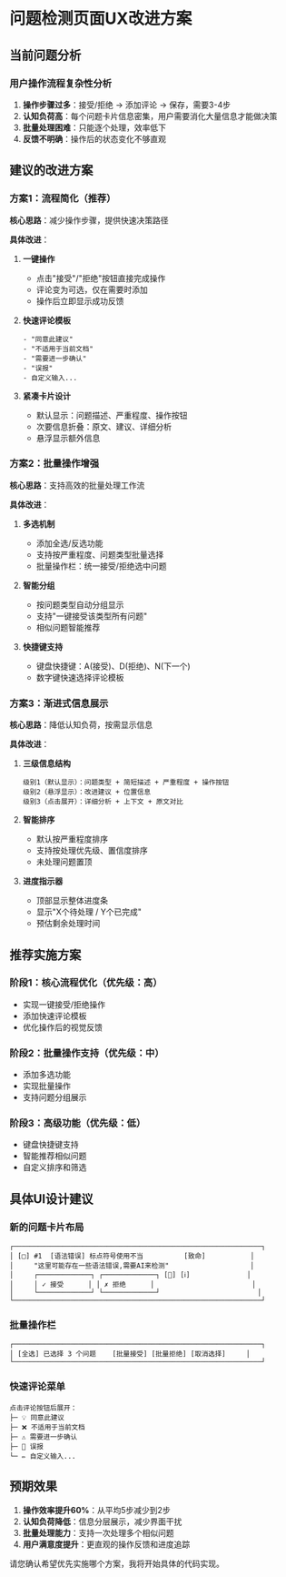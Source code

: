 # 问题检测页面UX改进方案

## 当前问题分析

### 用户操作流程复杂性分析
1. **操作步骤过多**：接受/拒绝 → 添加评论 → 保存，需要3-4步
2. **认知负荷高**：每个问题卡片信息密集，用户需要消化大量信息才能做决策
3. **批量处理困难**：只能逐个处理，效率低下
4. **反馈不明确**：操作后的状态变化不够直观

## 建议的改进方案

### 方案1：流程简化（推荐）

**核心思路**：减少操作步骤，提供快速决策路径

**具体改进**：
1. **一键操作**
   - 点击"接受"/"拒绝"按钮直接完成操作
   - 评论变为可选，仅在需要时添加
   - 操作后立即显示成功反馈

2. **快速评论模板**
   ```
   - "同意此建议"
   - "不适用于当前文档"
   - "需要进一步确认"
   - "误报"
   - 自定义输入...
   ```

3. **紧凑卡片设计**
   - 默认显示：问题描述、严重程度、操作按钮
   - 次要信息折叠：原文、建议、详细分析
   - 悬浮显示额外信息

### 方案2：批量操作增强

**核心思路**：支持高效的批量处理工作流

**具体改进**：
1. **多选机制**
   - 添加全选/反选功能
   - 支持按严重程度、问题类型批量选择
   - 批量操作栏：统一接受/拒绝选中问题

2. **智能分组**
   - 按问题类型自动分组显示
   - 支持"一键接受该类型所有问题"
   - 相似问题智能推荐

3. **快捷键支持**
   - 键盘快捷键：A(接受)、D(拒绝)、N(下一个)
   - 数字键快速选择评论模板

### 方案3：渐进式信息展示

**核心思路**：降低认知负荷，按需显示信息

**具体改进**：
1. **三级信息结构**
   ```
   级别1（默认显示）：问题类型 + 简短描述 + 严重程度 + 操作按钮
   级别2（悬浮显示）：改进建议 + 位置信息  
   级别3（点击展开）：详细分析 + 上下文 + 原文对比
   ```

2. **智能排序**
   - 默认按严重程度排序
   - 支持按处理优先级、置信度排序
   - 未处理问题置顶

3. **进度指示器**
   - 顶部显示整体进度条
   - 显示"X个待处理 / Y个已完成"
   - 预估剩余处理时间

## 推荐实施方案

### 阶段1：核心流程优化（优先级：高）
- 实现一键接受/拒绝操作
- 添加快速评论模板
- 优化操作后的视觉反馈

### 阶段2：批量操作支持（优先级：中）
- 添加多选功能
- 实现批量操作
- 支持问题分组展示

### 阶段3：高级功能（优先级：低）
- 键盘快捷键支持
- 智能推荐相似问题
- 自定义排序和筛选

## 具体UI设计建议

### 新的问题卡片布局
```
┌─────────────────────────────────────────────────────────────┐
│ [□] #1  [语法错误] 标点符号使用不当          [致命]           │
│     "这里可能存在一些语法错误,需要AI来检测"                    │
│     ┌─────────────┐ ┌─────────────┐ [💬] [ℹ️]              │
│     │ ✓ 接受      │ │ ✗ 拒绝      │                        │
│     └─────────────┘ └─────────────┘                        │
└─────────────────────────────────────────────────────────────┘
```

### 批量操作栏
```
┌─────────────────────────────────────────────────────────────┐
│ [全选] 已选择 3 个问题    [批量接受] [批量拒绝] [取消选择]     │
└─────────────────────────────────────────────────────────────┘
```

### 快速评论菜单
```
点击评论按钮后展开：
├─ 💡 同意此建议
├─ ❌ 不适用于当前文档  
├─ ⚠️ 需要进一步确认
├─ 🚫 误报
└─ ✏️ 自定义输入...
```

## 预期效果

1. **操作效率提升60%**：从平均5步减少到2步
2. **认知负荷降低**：信息分层展示，减少界面干扰
3. **批量处理能力**：支持一次处理多个相似问题
4. **用户满意度提升**：更直观的操作反馈和进度追踪

请您确认希望优先实施哪个方案，我将开始具体的代码实现。